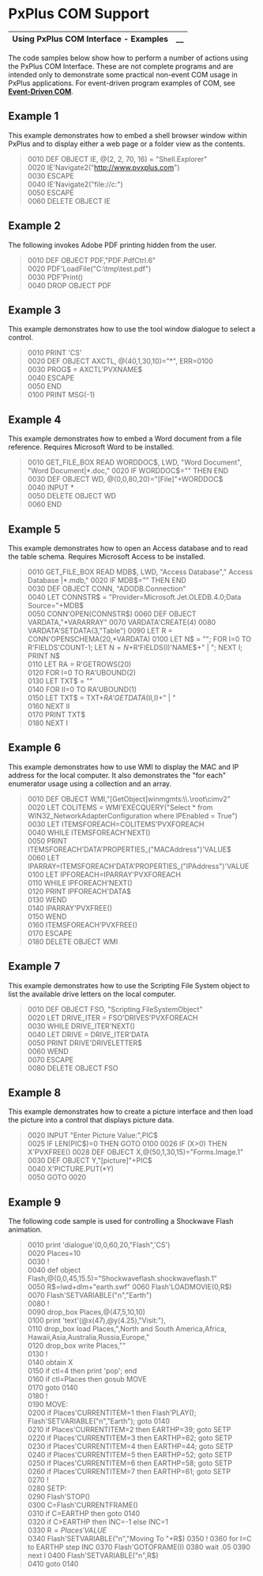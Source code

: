 # PxPlus COM Support

**Using PxPlus COM Interface - Examples** |  **__**  
---|---  
  
The code samples below show how to perform a number of actions using the PxPlus COM Interface. These are not complete programs and are intended only to demonstrate some practical non-event COM usage in PxPlus applications. For event-driven program examples of COM, see **[Event-Driven COM](../Event-Driven%20COM/Overview.md)**.

## Example 1

This example demonstrates how to embed a shell browser window within PxPlus and to display either a web page or a folder view as the contents.

> 0010 DEF OBJECT IE, @(2, 2, 70, 16) = "Shell.Explorer"   
>  0020 IE'Navigate2("http://www.pvxplus.com")   
>  0030 ESCAPE   
>  0040 IE'Navigate2("file://c:\")   
>  0050 ESCAPE   
>  0060 DELETE OBJECT IE

## Example 2

The following invokes Adobe PDF printing hidden from the user.

> 0010 DEF OBJECT PDF,"PDF.PdfCtrl.6"   
>  0020 PDF'LoadFile("C:\tmp\test.pdf")   
>  0030 PDF'Print()   
>  0040 DROP OBJECT PDF

## Example 3

This example demonstrates how to use the tool window dialogue to select a control.

> 0010 PRINT 'CS'   
>  0020 DEF OBJECT AXCTL, @(40,1,30,10)="*", ERR=0100   
>  0030 PROG$ = AXCTL'PVXNAME$   
>  0040 ESCAPE   
>  0050 END   
>  0100 PRINT MSG(-1)

## Example 4

This example demonstrates how to embed a Word document from a file reference. Requires Microsoft Word to be installed.

> 0010 GET_FILE_BOX READ WORDDOC$, LWD, "Word Document", "Word Document|*.doc,"   
>  0020 IF WORDDOC$="" THEN END   
>  0030 DEF OBJECT WD, @(0,0,80,20)="[File]"+WORDDOC$   
>  0040 INPUT *   
>  0050 DELETE OBJECT WD   
>  0060 END

## Example 5

This example demonstrates how to open an Access database and to read the table schema. Requires Microsoft Access to be installed.

> 0010 GET_FILE_BOX READ MDB$, LWD, "Access Database"," Access Database |*.mdb,"   
>  0020 IF MDB$="" THEN END   
>  0030 DEF OBJECT CONN, "ADODB.Connection"   
>  0040 LET CONNSTR$ = "Provider=Microsoft.Jet.OLEDB.4.0;Data Source="+MDB$   
>  0050 CONN'OPEN(CONNSTR$)   
>  0060 DEF OBJECT VARDATA,"*VARARRAY"   
>  0070 VARDATA'CREATE(4)   
>  0080 VARDATA'SETDATA(3,"Table")   
>  0090 LET R = CONN'OPENSCHEMA(20,*VARDATA)   
>  0100 LET N$ = ""; FOR I=0 TO R'FIELDS'COUNT-1; LET N$=N$+R'FIELDS(I)'NAME$+" | "; NEXT I; PRINT N$   
>  0110 LET RA = R'GETROWS(20)   
>  0120 FOR I=0 TO RA'UBOUND(2)   
>  0130 LET TXT$ = ""   
>  0140 FOR II=0 TO RA'UBOUND(1)   
>  0150 LET TXT$ = TXT$+RA'GETDATA$(II,I)+" | "   
>  0160 NEXT II   
>  0170 PRINT TXT$   
>  0180 NEXT I 

## Example 6

This example demonstrates how to use WMI to display the MAC and IP address for the local computer. It also demonstrates the "for each" enumerator usage using a collection and an array.

> 0010 DEF OBJECT WMI,"[GetObject]winmgmts:\\\\.\root\cimv2"   
>  0020 LET COLITEMS = WMI'EXECQUERY("Select * from   
>  WIN32_NetworkAdapterConfiguration where IPEnabled = True")   
>  0030 LET ITEMSFOREACH=COLITEMS'PVXFOREACH   
>  0040 WHILE ITEMSFOREACH'NEXT()   
>  0050 PRINT ITEMSFOREACH'DATA'PROPERTIES_("MACAddress")'VALUE$   
>  0060 LET IPARRAY=ITEMSFOREACH'DATA'PROPERTIES_("IPAddress")'VALUE   
>  0100 LET IPFOREACH=IPARRAY'PVXFOREACH   
>  0110 WHILE IPFOREACH'NEXT()   
>  0120 PRINT IPFOREACH'DATA$   
>  0130 WEND   
>  0140 IPARRAY'PVXFREE()   
>  0150 WEND   
>  0160 ITEMSFOREACH'PVXFREE()   
>  0170 ESCAPE   
>  0180 DELETE OBJECT WMI 

## Example 7

This example demonstrates how to use the Scripting File System object to list the available drive letters on the local computer.

> 0010 DEF OBJECT FSO, "Scripting.FileSystemObject"   
>  0020 LET DRIVE_ITER = FSO'DRIVES'PVXFOREACH   
>  0030 WHILE DRIVE_ITER'NEXT()   
>  0040 LET DRIVE = DRIVE_ITER'DATA   
>  0050 PRINT DRIVE'DRIVELETTER$   
>  0060 WEND   
>  0070 ESCAPE   
>  0080 DELETE OBJECT FSO

## Example 8

This example demonstrates how to create a picture interface and then load the picture into a control that displays picture data.

> 0020 INPUT "Enter Picture Value:",PIC$   
>  0025 IF LEN(PIC$)=0 THEN GOTO 0100   
>  0026 IF (X>0) THEN X'PVXFREE()   
>  0028 DEF OBJECT X,@(50,1,30,15)="Forms.Image.1"   
>  0030 DEF OBJECT Y,"[picture]"+PIC$   
>  0040 X'PICTURE.PUT(*Y)   
>  0050 GOTO 0020

## Example 9

The following code sample is used for controlling a Shockwave Flash animation.

> 0010 print 'dialogue'(0,0,60,20,"Flash",'CS')   
>  0020 Places=10   
>  0030 !   
>  0040 def object Flash,@(0,0,45,15.5)="Shockwaveflash.shockwaveflash.1"   
>  0050 R$=lwd+dlm+"earth.swf"   
>  0060 Flash'LOADMOVIE(0,R$)   
>  0070 Flash'SETVARIABLE("n","Earth")   
>  0080 !   
>  0090 drop_box Places,@(47,5,10,10)   
>  0100 print 'text'(@x(47),@y(4.25),"Visit:"),   
>  0110 drop_box load Places,"<Just Spin>,North and South America,Africa, Hawaii,Asia,Australia,Russia,Europe,"   
>  0120 drop_box write Places,"<Just Spin>"   
>  0130 !   
>  0140 obtain X   
>  0150 if ctl=4 then print 'pop'; end   
>  0160 if ctl=Places then gosub MOVE   
>  0170 goto 0140   
> 0180 !   
> 0190 MOVE:   
>  0200 if Places'CURRENTITEM=1 then Flash'PLAY(); Flash'SETVARIABLE("n","Earth"); goto 0140   
>  0210 if Places'CURRENTITEM=2 then EARTHP=39; goto SETP   
>  0220 if Places'CURRENTITEM=3 then EARTHP=62; goto SETP   
>  0230 if Places'CURRENTITEM=4 then EARTHP=44; goto SETP   
>  0240 if Places'CURRENTITEM=5 then EARTHP=52; goto SETP   
>  0250 if Places'CURRENTITEM=6 then EARTHP=58; goto SETP   
>  0260 if Places'CURRENTITEM=7 then EARTHP=61; goto SETP   
>  0270 !   
>  0280 SETP:   
>  0290 Flash'STOP()   
>  0300 C=Flash'CURRENTFRAME()   
>  0310 if C=EARTHP then goto 0140   
>  0320 if C>EARTHP then INC=-1 else INC=1   
>  0330 R$=Places'VALUE$   
>  0340 Flash'SETVARIABLE("n","Moving To "+R$)   
>  0350 !   
>  0360 for I=C to EARTHP step INC   
>  0370 Flash'GOTOFRAME(I)   
>  0380 wait .05   
>  0390 next I   
>  0400 Flash'SETVARIABLE("n",R$)   
>  0410 goto 0140
